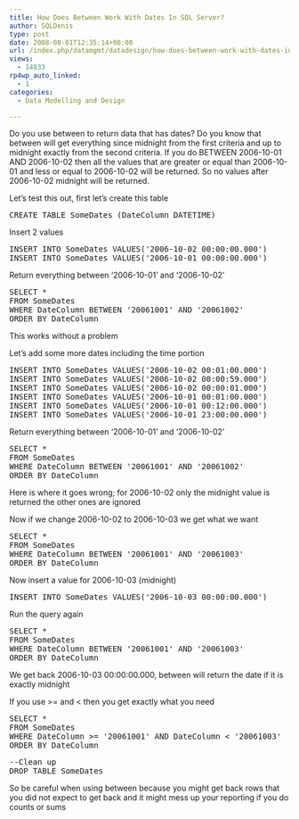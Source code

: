 ```yaml
---
title: How Does Between Work With Dates In SQL Server?
author: SQLDenis
type: post
date: 2008-08-01T12:35:14+00:00
url: /index.php/datamgmt/datadesign/how-does-between-work-with-dates-in-sql/
views:
  - 14833
rp4wp_auto_linked:
  - 1
categories:
  - Data Modelling and Design

---
```

Do you use between to return data that has dates? Do you know that between will get everything since midnight from the first criteria and up to midnight exactly from the second criteria. If you do BETWEEN 2006-10-01 AND 2006-10-02 then all the values that are greater or equal than 2006-10-01 and less or equal to 2006-10-02 will be returned. So no values after 2006-10-02 midnight will be returned. 

Let&#8217;s test this out, first let&#8217;s create this table 

<pre>CREATE TABLE SomeDates (DateColumn DATETIME)</pre>

Insert 2 values 

<pre>INSERT INTO SomeDates VALUES('2006-10-02 00:00:00.000') 
INSERT INTO SomeDates VALUES('2006-10-01 00:00:00.000')</pre>

Return everything between &#8216;2006-10-01&#8217; and &#8216;2006-10-02&#8217; 

<pre>SELECT * 
FROM SomeDates 
WHERE DateColumn BETWEEN '20061001' AND '20061002' 
ORDER BY DateColumn </pre>

This works without a problem 

Let&#8217;s add some more dates including the time portion 

<pre>INSERT INTO SomeDates VALUES('2006-10-02 00:01:00.000') 
INSERT INTO SomeDates VALUES('2006-10-02 00:00:59.000') 
INSERT INTO SomeDates VALUES('2006-10-02 00:00:01.000') 
INSERT INTO SomeDates VALUES('2006-10-01 00:01:00.000') 
INSERT INTO SomeDates VALUES('2006-10-01 00:12:00.000') 
INSERT INTO SomeDates VALUES('2006-10-01 23:00:00.000') </pre>

Return everything between &#8216;2006-10-01&#8217; and &#8216;2006-10-02&#8217; 

<pre>SELECT * 
FROM SomeDates 
WHERE DateColumn BETWEEN '20061001' AND '20061002' 
ORDER BY DateColumn </pre>

Here is where it goes wrong; for 2006-10-02 only the midnight value is returned the other ones are ignored 

Now if we change 2006-10-02 to 2006-10-03 we get what we want 

<pre>SELECT * 
FROM SomeDates 
WHERE DateColumn BETWEEN '20061001' AND '20061003' 
ORDER BY DateColumn </pre>

Now insert a value for 2006-10-03 (midnight) 

<pre>INSERT INTO SomeDates VALUES('2006-10-03 00:00:00.000') </pre>

Run the query again 

<pre>SELECT * 
FROM SomeDates 
WHERE DateColumn BETWEEN '20061001' AND '20061003' 
ORDER BY DateColumn </pre>

We get back 2006-10-03 00:00:00.000, between will return the date if it is exactly midnight 

If you use >= and < then you get exactly what you need 

<pre>SELECT * 
FROM SomeDates 
WHERE DateColumn &gt;= '20061001' AND DateColumn &lt; '20061003' 
ORDER BY DateColumn </pre>

<pre>--Clean up 
DROP TABLE SomeDates </pre>

So be careful when using between because you might get back rows that you did not expect to get back and it might mess up your reporting if you do counts or sums